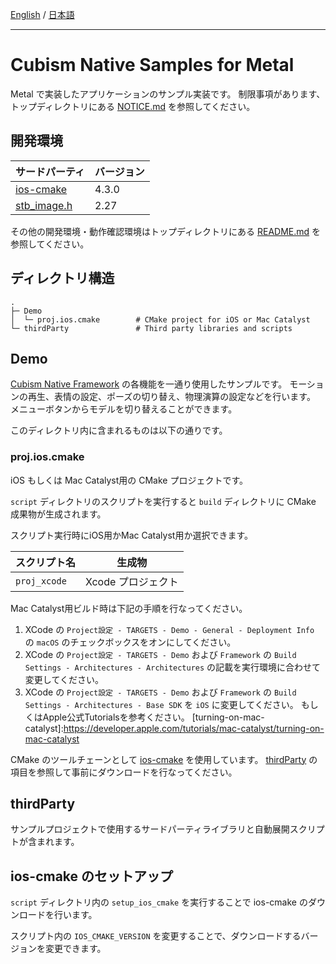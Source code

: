 [English](README.md) / [日本語](README.ja.md)

---

# Cubism Native Samples for Metal

Metal で実装したアプリケーションのサンプル実装です。
制限事項があります、トップディレクトリにある [NOTICE.md](/NOTICE.ja.md) を参照してください。


## 開発環境

| サードパーティ | バージョン |
| --- | --- |
| [ios-cmake]    | 4.3.0      |
| [stb_image.h]  | 2.27      |

その他の開発環境・動作確認環境はトップディレクトリにある [README.md](/README.ja.md) を参照してください。


## ディレクトリ構造

```
.
├─ Demo
│  └─ proj.ios.cmake        # CMake project for iOS or Mac Catalyst
└─ thirdParty               # Third party libraries and scripts
```


## Demo

[Cubism Native Framework] の各機能を一通り使用したサンプルです。
モーションの再生、表情の設定、ポーズの切り替え、物理演算の設定などを行います。
メニューボタンからモデルを切り替えることができます。

[Cubism Native Framework]: https://github.com/Live2D/CubismNativeFramework

このディレクトリ内に含まれるものは以下の通りです。

### proj.ios.cmake

iOS もしくは Mac Catalyst用の CMake プロジェクトです。

`script` ディレクトリのスクリプトを実行すると `build` ディレクトリに CMake 成果物が生成されます。

スクリプト実行時にiOS用かMac Catalyst用か選択できます。

| スクリプト名 | 生成物 |
| --- | --- |
| `proj_xcode` | Xcode プロジェクト |

Mac Catalyst用ビルド時は下記の手順を行なってください。

1. XCode の `Project設定 - TARGETS - Demo - General - Deployment Info` の `macOS` のチェックボックスをオンにしてください。
2. XCode の `Project設定 - TARGETS - Demo` および `Framework` の `Build Settings - Architectures - Architectures` の記載を実行環境に合わせて変更してください。
3. XCode の `Project設定 - TARGETS - Demo` および `Framework` の `Build Settings - Architectures - Base SDK` を `iOS` に変更してください。
もしくはApple公式Tutorialsを参考ください。
[turning-on-mac-catalyst]:https://developer.apple.com/tutorials/mac-catalyst/turning-on-mac-catalyst



CMake のツールチェーンとして [ios-cmake] を使用しています。
[thirdParty](README.md#thirdParty) の項目を参照して事前にダウンロードを行なってください。

[ios-cmake]: https://github.com/leetal/ios-cmake



## thirdParty

サンプルプロジェクトで使用するサードパーティライブラリと自動展開スクリプトが含まれます。

## ios-cmake のセットアップ

`script` ディレクトリ内の `setup_ios_cmake` を実行することで ios-cmake のダウンロードを行います。

スクリプト内の `IOS_CMAKE_VERSION` を変更することで、ダウンロードするバージョンを変更できます。

[ios-cmake]: https://github.com/leetal/ios-cmake
[stb_image.h]: https://github.com/nothings/stb/blob/master/stb_image.h

